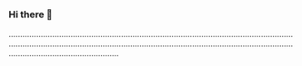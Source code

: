 ### Hi there 👋

........................................................................................................................................................................................................................................................................................................